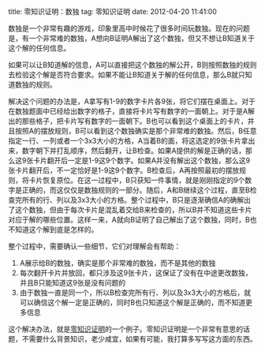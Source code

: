 title: 零知识证明：数独
tag: 零知识证明
date: 2012-04-20 11:41:00

数独是一个非常有趣的游戏，印象里高中时候花了很多时间玩数独。现在的问题是，有一个非常难的数独，A想向B证明A解出了这个数独，但又不想让B知道关于这个解的任何信息。

如果可以让B知道解的信息，A可以直接把这个数独的解公开，B则按照数独的规则去检验这个解是否符合要求。如果不能让B知道关于解的任何信息，那么B就只知道数独的规则。

解决这个问题的办法是，A拿写有1-9的数字卡片各9张，将它们摆在桌面上。对于在数独题面中已经给出数字的格子，直接将卡片写有数字的一面朝上。对于是A解出的那些格子，把卡片写有数字的一面朝下。B也可以看到这个桌面上的卡片，并且按照A的摆放规则，B可以看到这个数独确实是那个非常难的数独。然后，B任意指定一行、一列或者一个3x3大小的方格，A当着B的面，将这选定的9张卡片拿出来，数字朝下并打乱顺序，然后翻开，让B检查。如果A提供的解是正确的话，那么这9张卡片翻开后一定是1-9这9个数字。如果A并没有解出这个数独，那么这9张卡片翻开后，不一定恰好是1-9这9个数字。B检查后，A再按照最初的摆放规则，将卡片恢复原位。在这一过程中，B只获知一件事情，就是刚刚指定的9个数字是正确的，而这仅仅是数独规则的一部分。随后，A和B继续这个过程，直至B检查完所有的行、列以及3x3大小的方格。整个过程中，B只是逐渐确信A的确解出了这个数独，但由于每次卡片是混乱着交给B来检查的，所以B并不知道这些卡片对应于解的哪些位置。这样一来，A就向B证明了自己解出了这个数独，同时，B也不知道这个解到底是怎样的。

整个过程中，需要确认一些细节，它们对理解会有帮助：

1. A展示给B的数独，确实是那个非常难的数独，而不是其他的数独
2. 每次翻开卡片并放回，都只涉及这9张卡片，这保证了没有在中途更改数独，并且B只能知道这9张是没有问题的
3. 由于数独一直是同一个，所以B检查完所有行、列以及3x3大小的方格后，就可以确信这个解一定是正确的，同时B也只知道这个解是正确的，而不知道更多信息

这个解决办法，就是[零知识证明](http://baike.baidu.com/view/1228083.htm)的一个例子。零知识证明是一个非常有意思的话题，不需要什么背景知识，老少咸宜，如果有可能，我打算多写写这方面的东西。

